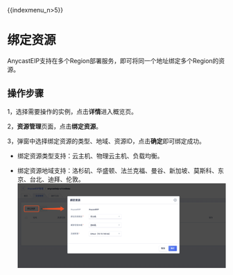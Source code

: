 {{indexmenu_n>5}}

# 绑定资源
AnycastEIP支持在多个Region部署服务，即可将同一个地址绑定多个Region的资源。

## 操作步骤
1，选择需要操作的实例，点击**详情**进入概览页。

2，**资源管理**页面，点击**绑定资源**。

3，弹窗中选择绑定资源的类型、地域、资源ID，点击**确定**即可绑定成功。

* 绑定资源类型支持：云主机、物理云主机、负载均衡。

* 绑定资源地域支持：洛杉矶、华盛顿、法兰克福、曼谷、新加坡、莫斯科、东京、台北、迪拜、伦敦。
![](/images/bind01.png)

